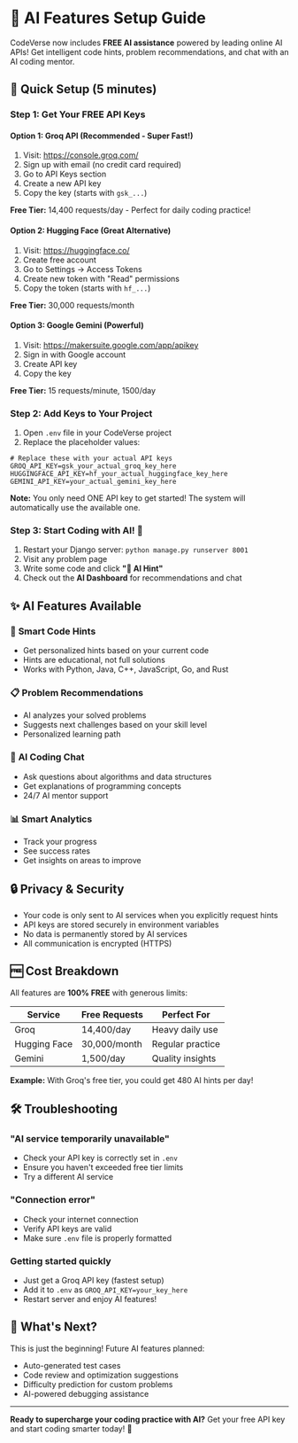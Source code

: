 # 🤖 AI Features Setup Guide

CodeVerse now includes **FREE AI assistance** powered by leading online AI APIs! Get intelligent code hints, problem recommendations, and chat with an AI coding mentor.

## 🌟 Quick Setup (5 minutes)

### Step 1: Get Your FREE API Keys

#### **Option 1: Groq API (Recommended - Super Fast!)**
1. Visit: https://console.groq.com/
2. Sign up with email (no credit card required)
3. Go to API Keys section
4. Create a new API key
5. Copy the key (starts with `gsk_...`)

**Free Tier:** 14,400 requests/day - Perfect for daily coding practice!

#### **Option 2: Hugging Face (Great Alternative)**
1. Visit: https://huggingface.co/
2. Create free account
3. Go to Settings → Access Tokens
4. Create new token with "Read" permissions
5. Copy the token (starts with `hf_...`)

**Free Tier:** 30,000 requests/month

#### **Option 3: Google Gemini (Powerful)**
1. Visit: https://makersuite.google.com/app/apikey
2. Sign in with Google account
3. Create API key
4. Copy the key

**Free Tier:** 15 requests/minute, 1500/day

### Step 2: Add Keys to Your Project

1. Open `.env` file in your CodeVerse project
2. Replace the placeholder values:

```env
# Replace these with your actual API keys
GROQ_API_KEY=gsk_your_actual_groq_key_here
HUGGINGFACE_API_KEY=hf_your_actual_huggingface_key_here
GEMINI_API_KEY=your_actual_gemini_key_here
```

**Note:** You only need ONE API key to get started! The system will automatically use the available one.

### Step 3: Start Coding with AI! 🚀

1. Restart your Django server: `python manage.py runserver 8001`
2. Visit any problem page
3. Write some code and click **"🤖 AI Hint"**
4. Check out the **AI Dashboard** for recommendations and chat

## ✨ AI Features Available

### 🎯 **Smart Code Hints**
- Get personalized hints based on your current code
- Hints are educational, not full solutions
- Works with Python, Java, C++, JavaScript, Go, and Rust

### 📋 **Problem Recommendations**
- AI analyzes your solved problems
- Suggests next challenges based on your skill level
- Personalized learning path

### 💬 **AI Coding Chat**
- Ask questions about algorithms and data structures
- Get explanations of programming concepts
- 24/7 AI mentor support

### 📊 **Smart Analytics**
- Track your progress
- See success rates
- Get insights on areas to improve

## 🔒 Privacy & Security

- Your code is only sent to AI services when you explicitly request hints
- API keys are stored securely in environment variables
- No data is permanently stored by AI services
- All communication is encrypted (HTTPS)

## 🆓 Cost Breakdown

All features are **100% FREE** with generous limits:

| Service | Free Requests | Perfect For |
|---------|---------------|-------------|
| Groq | 14,400/day | Heavy daily use |
| Hugging Face | 30,000/month | Regular practice |
| Gemini | 1,500/day | Quality insights |

**Example:** With Groq's free tier, you could get 480 AI hints per day!

## 🛠️ Troubleshooting

### "AI service temporarily unavailable"
- Check your API key is correctly set in `.env`
- Ensure you haven't exceeded free tier limits
- Try a different AI service

### "Connection error"
- Check your internet connection
- Verify API keys are valid
- Make sure `.env` file is properly formatted

### Getting started quickly
- Just get a Groq API key (fastest setup)
- Add it to `.env` as `GROQ_API_KEY=your_key_here`
- Restart server and enjoy AI features!

## 🌈 What's Next?

This is just the beginning! Future AI features planned:
- Auto-generated test cases
- Code review and optimization suggestions
- Difficulty prediction for custom problems
- AI-powered debugging assistance

---

**Ready to supercharge your coding practice with AI?** Get your free API key and start coding smarter today! 🚀
